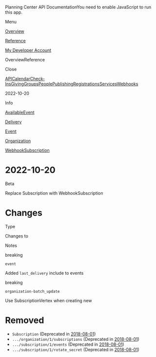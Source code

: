 Planning Center API DocumentationYou need to enable JavaScript to run this app.

Menu

[Overview](#/overview/)

[Reference](index.md)

[My Developer Account](https://api.planningcenteronline.com/oauth/applications)

OverviewReference

Close

[API](#/apps/api)[Calendar](#/apps/calendar)[Check-Ins](#/apps/check-ins)[Giving](#/apps/giving)[Groups](#/apps/groups)[People](#/apps/people)[Publishing](#/apps/publishing)[Registrations](#/apps/registrations)[Services](#/apps/services)[Webhooks](#/apps/webhooks)

2022-10-20

Info

[AvailableEvent](vertices/available_event.md)

[Delivery](vertices/delivery.md)

[Event](vertices/event.md)

[Organization](vertices/organization.md)

[WebhookSubscription](vertices/webhook_subscription.md)

# 2022-10-20

Beta

Replace Subscription with WebhookSubscription

# Changes

Type

Changes to

Notes

breaking

`event`

Added `last_delivery` include to events

breaking

`organization-batch_update`

Use SubscriptionVertex when creating new

# Removed

* `Subscription` (Deprecated in [2018-08-01](#/apps/webhooks/2018-08-01))
* `.../organization/1/subscriptions` (Deprecated in [2018-08-01](#/apps/webhooks/2018-08-01))
* `.../subscription/1/events` (Deprecated in [2018-08-01](#/apps/webhooks/2018-08-01))
* `.../subscription/1/rotate_secret` (Deprecated in [2018-08-01](#/apps/webhooks/2018-08-01))